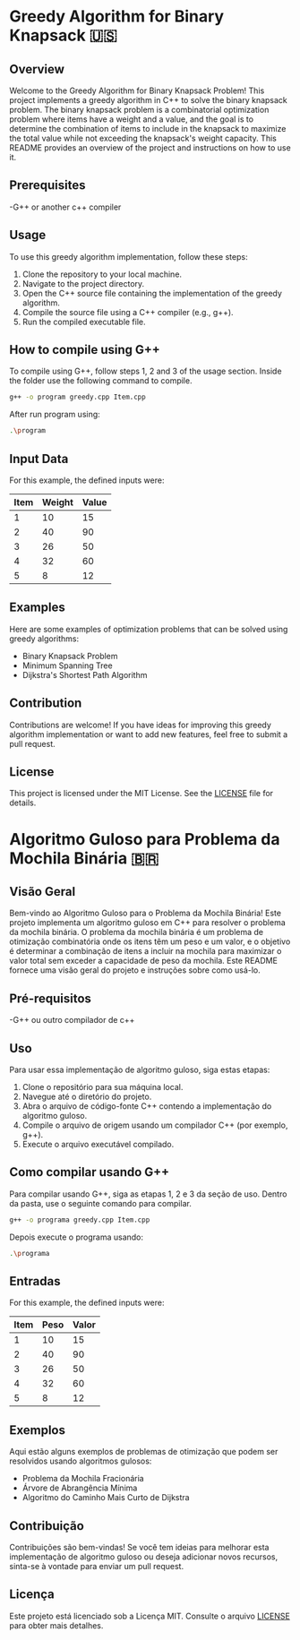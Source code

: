 # Greedy Algorithm for Binary Knapsack 🇺🇸

## Overview

Welcome to the Greedy Algorithm for Binary Knapsack Problem! This project implements a greedy algorithm in C++ to solve the binary knapsack problem. 
The binary knapsack problem is a combinatorial optimization problem where items have a weight and a value, and the goal is to determine the combination of items to include in the knapsack to maximize the total value while not exceeding the knapsack's weight capacity. 
This README provides an overview of the project and instructions on how to use it.

## Prerequisites

-G++ or another c++ compiler


## Usage

To use this greedy algorithm implementation, follow these steps:

1. Clone the repository to your local machine.
2. Navigate to the project directory.
3. Open the C++ source file containing the implementation of the greedy algorithm.
4. Compile the source file using a C++ compiler (e.g., g++).
5. Run the compiled executable file.


## How to compile using G++

To compile using G++, follow steps 1, 2 and 3 of the usage section. Inside the folder use the following command to compile.

```bash
g++ -o program greedy.cpp Item.cpp
```

After run program using:

```bash
.\program
```

## Input Data

For this example, the defined inputs were:

| Item | Weight | Value |
|------|--------|-------|
| 1    | 10     | 15    |
| 2    | 40     | 90    |
| 3    | 26     | 50    |
| 4    | 32     | 60    |
| 5    | 8      | 12    |


## Examples

Here are some examples of optimization problems that can be solved using greedy algorithms:

- Binary Knapsack Problem
- Minimum Spanning Tree
- Dijkstra's Shortest Path Algorithm

## Contribution

Contributions are welcome! If you have ideas for improving this greedy algorithm implementation or want to add new features, feel free to submit a pull request.

## License

This project is licensed under the MIT License. See the [LICENSE](../LICENSE) file for details.



# Algoritmo Guloso para Problema da Mochila Binária 🇧🇷

## Visão Geral

Bem-vindo ao Algoritmo Guloso para o Problema da Mochila Binária! Este projeto implementa um algoritmo guloso em C++ para resolver o problema da mochila binária.
O problema da mochila binária é um problema de otimização combinatória onde os itens têm um peso e um valor, e o objetivo é determinar a combinação de itens a incluir na mochila para maximizar o valor total sem exceder a capacidade de peso da mochila.
Este README fornece uma visão geral do projeto e instruções sobre como usá-lo.


## Pré-requisitos

-G++ ou outro compilador de c++


## Uso

Para usar essa implementação de algoritmo guloso, siga estas etapas:

1. Clone o repositório para sua máquina local.
2. Navegue até o diretório do projeto.
3. Abra o arquivo de código-fonte C++ contendo a implementação do algoritmo guloso.
4. Compile o arquivo de origem usando um compilador C++ (por exemplo, g++).
5. Execute o arquivo executável compilado.


## Como compilar usando G++

Para compilar usando G++, siga as etapas 1, 2 e 3 da seção de uso. Dentro da pasta, use o seguinte comando para compilar.

```bash
g++ -o programa greedy.cpp Item.cpp
```

Depois execute o programa usando:

```bash
.\programa
```


## Entradas

For this example, the defined inputs were:

| Item | Peso   | Valor |
|------|--------|-------|
| 1    | 10     | 15    |
| 2    | 40     | 90    |
| 3    | 26     | 50    |
| 4    | 32     | 60    |
| 5    | 8      | 12    |


## Exemplos

Aqui estão alguns exemplos de problemas de otimização que podem ser resolvidos usando algoritmos gulosos:

- Problema da Mochila Fracionária
- Árvore de Abrangência Mínima
- Algoritmo do Caminho Mais Curto de Dijkstra

## Contribuição

Contribuições são bem-vindas! Se você tem ideias para melhorar esta implementação de algoritmo guloso ou deseja adicionar novos recursos, sinta-se à vontade para enviar um pull request.

## Licença

Este projeto está licenciado sob a Licença MIT. Consulte o arquivo [LICENSE](../LICENSE) para obter mais detalhes.
